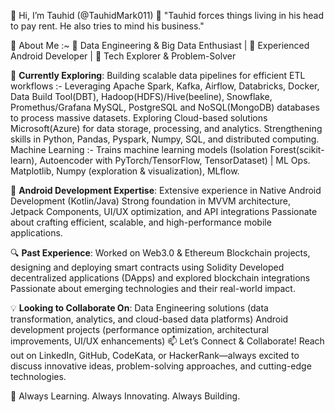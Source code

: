 👋 Hi, I’m Tauhid (@TauhidMark011)
💭 "Tauhid forces things living in his head to pay rent. He also tries to mind his business."

🚀 About Me :~
🔹 Data Engineering & Big Data Enthusiast | 🔹 Experienced Android Developer | 🔹 Tech Explorer & Problem-Solver

🌱 **Currently Exploring**:
Building scalable data pipelines for efficient ETL workflows :- 
Leveraging Apache Spark, Kafka, Airflow, Databricks, Docker, Data Build Tool(DBT), Hadoop(HDFS)/Hive(beeline), Snowflake, Promethus/Grafana MySQL, PostgreSQL and NoSQL(MongoDB) databases to process massive datasets.
Exploring Cloud-based solutions Microsoft(Azure) for data storage, processing, and analytics.
Strengthening skills in Python, Pandas, Pyspark, Numpy, SQL, and distributed computing.
Machine Learning :- Trains machine learning models (Isolation Forest(scikit-learn), Autoencoder with PyTorch/TensorFlow, TensorDataset) | ML Ops.
Matplotlib, Numpy (exploration & visualization), MLflow. 

📱 **Android Development Expertise**:
Extensive experience in Native Android Development (Kotlin/Java)
Strong foundation in MVVM architecture, Jetpack Components, UI/UX optimization, and API integrations
Passionate about crafting efficient, scalable, and high-performance mobile applications.

🔍 **Past Experience**:
Worked on Web3.0 & Ethereum Blockchain projects, designing and deploying smart contracts using Solidity
Developed decentralized applications (DApps) and explored blockchain integrations
Passionate about emerging technologies and their real-world impact.

💡 **Looking to Collaborate On**:
Data Engineering solutions (data transformation, analytics, and cloud-based data platforms) 
Android development projects (performance optimization, architectural improvements, UI/UX enhancements)
📫 Let’s Connect & Collaborate!
Reach out on LinkedIn, GitHub, CodeKata, or HackerRank—always excited to discuss innovative ideas, problem-solving approaches, and cutting-edge technologies.

🚀 Always Learning. Always Innovating. Always Building.
